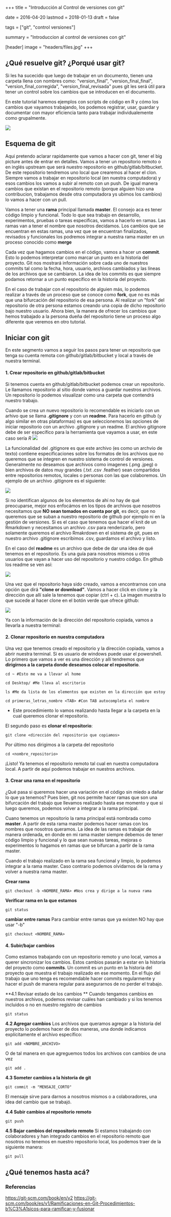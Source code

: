 +++
title = "Introducción al Control de versiones con git"

date = 2016-04-20
lastmod = 2018-01-13
draft = false

tags = ["git", "control versiones"]

summary = "Introduccion al control de versiones con git"

[header]
image = "headers/files.jpg"
+++

## ¿Qué resuelve git? ¿Porqué usar git?

Si les ha sucecido que luego de trabajar en un documento, tienen una carpeta
llena con nombres como: "version_final", "version_final_final", "version_final_corregida", "version_final_revisada" pues git les será útil para
tener un control sobre los cambios que se introducen en el documento. 

En este tutorial haremos ejemplos con scripts de código en R y cómo los cambios que vayamos trabajando, los podemos registrar, usar, guardar y documentar con mayor eficiencia tanto para trabajar individualemente como grupalmente. 

![](/img/git.png)

## Esquema de git
Aqui pretendo aclarar rapidamente que vamos a hacer con git, tener el big picture antes de entrar en detalles. Vamos a tener un repositorio remoto o en inglés upstream que será nuestro repositorio en github/gitlab/bitbucket. De este repositorio tendremos uno local que crearemos al hacer el clon. Siempre vamos a trabajar en repositorio local (en nuestra computadora) y esos cambios los vamos a subir al remoto con un push. De igual manera cambios que existan en el repositorio remoto (porque alguien hizo una contribucion, trabajamos desde otra computadora ys ubimos los cambios) lo vamos a hacer con un pull.

Vamos a tener una **rama** principal llamada **master**. El consejo aca es tener código limpio y funcional. Todo lo que sea trabajo en desarrollo, experimentos, pruebas o tareas específicas, vamos a hacerlo en ramas. Las ramas van a tener el nombre que nosotros decidamos. Los cambios que se encuentran en estas ramas, una vez que se encuentran finalizados, revisados y funcionales los podremos integrar a nuestra rama master en un proceso conocido como **merge**

Cada vez que hagamos cambios en el código, vamos a hacer un **commit**. Esto lo podemos interpretar como marcar un punto en la historia del proyecto. Git nos mostrará información sobre cada uno de nuestros commits tal como la fecha, hora, usuario, archivos cambiados y las líneas de los archivos que se cambiaron. La idea de los commits es que siempre podamos retornar a un punto específico en la historia del proyecto.

En el caso de trabajar con el repositorio de alguien más, lo podemos realizar a través de un proceso que se conoce como **fork**, que no es más que una bifurcación del repositorio de esa persona. Al realizar un "fork" del repositorio de otra persona estamos creando una copia de dicho repositorio bajo nuestro usuario. Ahora bien, la manera de ofrecer los cambios que hemos trabajado a la persona dueña del repositorio tiene un proceso algo diferente que veremos en otro tutorial.

## Iniciar con git
En este segmento vamos a seguir los pasos para tener un repositorio que tenga su cuenta remota con github/gitlab/bitbucket y local a través de nuestra terminal.

#### 1. Crear repositorio en github/gitlab/bitbucket
Si tenemos cuenta en github/gitlab/bitbucket podemos crear un repositorio. Le llamamos repositorio al sitio donde vamos a guardar nuestros archivos. Un repositorio lo podemos visualizar como una carpeta que contendrá nuestro trabajo.

Cuando se crea un nuevo repositorio lo recomendable es iniciarlo con un arhivo que se llama **.gitignore** y con un **readme**. Para hacerlo en github (y algo similar en otras plataformas) es que seleccionemos las opciones de iniciar repositorio con un archivo .gitignore y un readme. El archivo gitignore debe de ser específico para la herramienta que vayamos a usar, en este caso sería *R*
![](/img/create_repository_github.png)


La funcionalidad del .gitignore es que este archivo (es como un archvio de texto) contiene especificaciones sobre los formatos de los archivos que no queremos que se integren en nuestro sistema de control de versiones. Generalmente no deseamos que archivos como imagenes (.png .jpeg) o bien archivos de datos muy grandes (.txt .csv .feather) sean compartidos entre repositorios remotos, locales o personas con las que colaboremos. Un ejemplo de un archivo .gitignore es el siguiente:
        
![](/img/ejemplo_gitignore.png)

Si no identifican algunos de los elementos de ahí no hay de qué preocuparse, mejor nos enfocámos en los tipos de archivos que nosotros necesitamos que **NO sean tomados en cuenta por git**, es decir, que no queremos que se suban a nuestro repositorio de github por ejemplo ni en la gestión de versiones. Si es el caso que tenemos que hacer el knit de un Rmarkdown y necesitamos un archivo .csv para renderizarlo, pero solamente queremos el archivo Rmakrdown en el sistema de git, pues en nuestro archivo .gitignore escribimos .csv, guardamos el archivo y listo. 

En el caso del **readme** es un archivo que debe de dar una idea  de qué tenemos en el repositorio. Es una guía para nosotros mismos u otros usuarios que vayan a hacer uso del repositorio y nuestro código. En github los readme se ven así:

![](/img/readme.png)

Una vez que el repositorio haya sido creado, vamos a encontrarnos con una opción que dirá **"clone or download"**. Vamos a hacer click en clone y la dirección que allí sale la tenemos que copiar (ctrl + c). La imagen muestra lo que sucede al hacer clone en el botón verde que ofrece github:

![](/img/clone.png)

Ya con la información de la dirección del repositorio copiada, vamos a llevarla a nuestra terminal:

#### 2. Clonar repositorio en nuestra computadora
Una vez que tenemos creado el repositorio y la dirección copiada, vamos a abrir nuestra terminal. Si es usuario de windows puede usar el powershell.
Lo primero que vamos a ver es una dirección y allí tendremos que **dirigirnos a la carpeta donde deseamos colocar el repositorio**.

```
cd ~ #Esto me va a llevar al home
```

```
cd Desktop/ #Me lleva al escritorio
```

```
ls #Me da lista de los elementos que existen en la dirección que estoy
```

```
cd primeras_letras_nombre <TAB> #Con TAB autocompleta el nombre
```

 - Este procedimiento lo vamos realizando hasta llegar a la carpeta en la cual queremos clonar el repositorio.

El segundo paso es **clonar el repositorio**:

```
git clone <dirección del repositorio que copiamos>
```

Por último nos dirigimos a la carpeta del repositorio

```
cd <nombre_repositorio>
```
¡Listo! Ya tenemos el repositorio remoto tal cual en nuestra computadora local. A partir de aquí podemos trabajar en nuestros archivos.

#### 3. Crear una rama en el repositorio
¿Qué pasa si queremos hacer una variación en el código sin miedo a dañar lo que ya tenemos? Pues bien, git nos permite hacer ramas que son una bifurcación del trabajo que llevamos realizado hasta ese momento y que si luego queremos, podemos volver a integrar a la rama principal.

Cuano tenemos un repositorio la rama principal está nombrada como **master**. A partir de esta rama master podemos hacer ramas con los nombres que nosotros queramos. La idea de las ramas es trabajar de manera ordenada, en donde en mi rama master siempre debemos de tener código limpio y funcional y lo que sean nuevas tareas, mejoras o experimentos lo hagamos en ramas que se bifurcan a partir de la rama master. 

Cuando el trabajo realizado en la rama sea funcional y limpio, lo podemos integrar a la rama master. Caso contrario podemos olvidarnos de la rama y volver a nuestra rama master.

**Crear rama**
```
git checkout -b <NOMBRE_RAMA> #Nos crea y dirige a la nueva rama
```

**Verificar rama en la que estamos**
```
git status
```

**cambiar entre ramas**
Para cambiar entre ramas que ya existen NO hay que usar "-b"
```
git checkout <NOMBRE_RAMA>
```

#### 4. Subir/bajar cambios
Como estamos trabajando con un repositorio remoto y uno local, vamos a querer sincronizar los cambios. Estos cambios pasarán a estar en la historia del proyecto como **commits**. Un commit es un punto en la historia del proyecto que muestra el trabajo realizado en ese momento. En el flujo del trabajo que uno tenga es recomendable hacer commits regularmente y hacer el push de manera regular para asegurarnos de no perder el trabajo.

**4.1 Revisar estado de los cambios **
Cuando tengamos cambios en nuestros archivos, podemos revisar cuáles han cambiado y si los tenemos incluidos o no en nuestro registro de cambios
```
git status
```

**4.2 Agregar cambios**
Los archivos que queramos agregar a la historia del proyecto lo podemos hacer de dos maneras, una donde indicamos explícitamente el archivo específico:
```
git add <NOMBRE_ARCHIVO>
```

O de tal manera en que agreguemos todos los archivos con cambios de una vez
```
git add .
```

**4.3 Someter cambios a la historia de git**
```
git commit -m "MENSAJE_CORTO"
```
El mensaje sirve para darnos a nosotros mismos o a colaboradores, una idea del cambio que se trabajó. 

**4.4 Subir cambios al repositorio remoto**
```
git push
```

**4.5 Bajar cambios del repositorio remoto**
Si estamos trabajando con colaboradores y han integrado cambios en el repositorio remoto que nosotros no tenemos en nuestro repositorio local, los podemos traer de la siguiente manera:

```
git pull
```

## ¿Qué tenemos hasta acá?


### Referencias

https://git-scm.com/book/en/v2
https://git-scm.com/book/es/v1/Ramificaciones-en-Git-Procedimientos-b%C3%A1sicos-para-ramificar-y-fusionar

